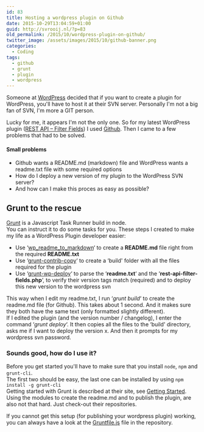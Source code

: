```yaml
---
id: 83
title: Hosting a wordpress plugin on Github
date: 2015-10-29T13:04:59+01:00
guid: http://svrooij.nl/?p=83
old_permalink: /2015/10/wordpress-plugin-on-github/
twitter_image: /assets/images/2015/10/github-banner.png
categories:
  - Coding
tags:
  - github
  - grunt
  - plugin
  - wordpress
---
```

Someone at <a href="http://wordpress.org" target="_blank">WordPress</a> decided that if you want to create a plugin for WordPress, you'll have to host it at their SVN server. Personally I'm not a big fan of SVN, I'm more a GIT person.

Lucky for me, it appears I'm not the only one. So for my latest WordPress plugin (<a href="https://wordpress.org/plugins/rest-api-filter-fields/" target="_blank">REST API &#8211; Filter Fields</a>) I used <a href="https://github.com/svrooij/rest-api-filter-fields/" target="_blank">Github</a>. Then I came to a few problems that had to be solved.

<!--more-->

#### Small problems

* Github wants a README.md (markdown) file and WordPress wants a readme.txt file with some required options
* How do I deploy a new version of my plugin to the WordPress SVN server?
* And how can I make this proces as easy as possible?


## Grunt to the rescue

<a href="http://gruntjs.com" target="_blank">Grunt</a> is a Javascript Task Runner build in node.  
You can instruct it to do some tasks for you. These steps I created to make my life as a WordPress Plugin developer easier:

  * Use &#8216;<a href="https://github.com/stephenharris/wp-readme-to-markdown" target="_blank">wp_readme_to_markdown</a>&#8216; to create a **README.md** file right from the required **README.txt**
  * Use &#8216;<a href="https://github.com/gruntjs/grunt-contrib-copy" target="_blank">grunt-contrib-copy</a>&#8216; to create a &#8216;build' folder with all the files required for the plugin
  * Use &#8216;<a href="https://github.com/stephenharris/grunt-wp-deploy" target="_blank">grunt-wp-deploy</a>&#8216; to parse the &#8216;**readme.txt**&#8216; and the &#8216;**rest-api-filter-fields.php**&#8216;, to verify their version tags match (required) and to deploy this new version to the wordpress svn

This way when I edit my readme.txt, I run &#8216;_grunt build_&#8216; to create the readme.md file (for Github). This takes about 1 second. And it makes sure they both have the same text (only formatted slightly different).  
If I edited the plugin (and the version number / changelog), I enter the command &#8216;_grunt deploy_&#8216;. It then copies all the files to the &#8216;build' directory, asks me if I want to deploy the version x. And then it prompts for my wordpress svn password.

### Sounds good, how do I use it?

Before you get started you'll have to make sure that you install `node`, `npm` and `grunt-cli`.  
The first two should be easy, the last one can be installed by using `npm install -g grunt-cli`  
Getting started with Grunt is described at their site, see <a href="http://gruntjs.com/getting-started" target="_blank">Getting Started</a>. Using the modules to create the readme.md and to publish the plugin, are also not that hard. Just check-out their repositories.

If you cannot get this setup (for publishing your wordpress plugin) working, you can always have a look at the <a href="https://github.com/svrooij/rest-api-filter-fields/blob/master/Gruntfile.js" target="_blank">Gruntfile.js</a> file in the repository.
